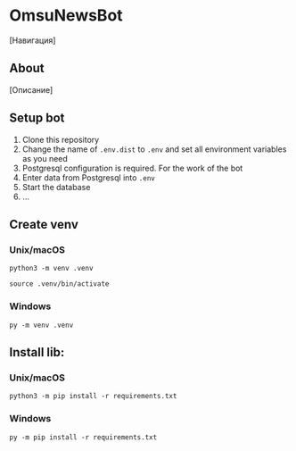 # OmsuNewsBot

[Навигация]

## About

[Описание]

## Setup bot

1. Clone this repository
2. Change the name of `.env.dist` to `.env` and set all environment variables as you need
3. Postgresql configuration is required. For the work of the bot
4. Enter data from Postgresql into `.env`
5. Start the database
6. ...

## Create venv

### Unix/macOS

```shell
python3 -m venv .venv
```
```shell
source .venv/bin/activate
```

### Windows

```shell
py -m venv .venv
```

## Install lib:

### Unix/macOS

```shell
python3 -m pip install -r requirements.txt
```

### Windows

```shell
py -m pip install -r requirements.txt
```